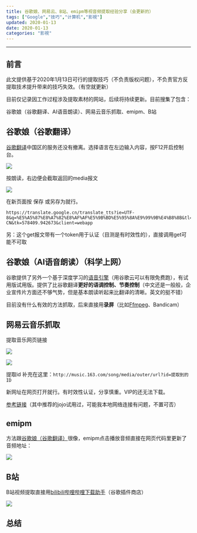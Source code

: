 ```yaml
---
title: 谷歌娘、网易云、B站、emipm等视音频提取经验分享（会更新的）
tags: ["Google","技巧","计算机","影視"]
updated: 2020-01-13
date: 2020-01-13
categories: "影視"
---
```


---
## 前言 

此文提供基于2020年1月13日可行的提取技巧（不负责版权问题），不负责官方反提取技术提升带来的技巧失效。（有空就更新）

目前仅记录因工作过程涉及提取素材的网站，后续将持续更新。目前搜集了包含：

谷歌娘（谷歌翻译、AI语音朗读）、网易云音乐抓取、emipm、B站

<!--more-->

## 谷歌娘（谷歌翻译）

[谷歌翻译](https://translate.google.cn/)中国区的服务还没有撤离。选择语言在左边输入内容，按F12开启控制台。

![](/asset/images/毕业后/voiceget/01.png)

按朗读，右边便会截取返回的media报文

![](/asset/images/毕业后/voiceget/02.png)

在新页面按 保存 或另存为就行。
```
https://translate.google.cn/translate_tts?ie=UTF-8&q=%E5%A5%87%E8%A7%82%E8%AF%AF%E5%9B%BD%E5%95%8A%E9%99%9B%E4%B8%8B&tl=zh-CN&tk=578409.942673&client=webapp
```
另：这个get报文带有一个token用于认证（目测是有时效性的），直接调用get可能不可取

## 谷歌娘（AI语音朗读）（科学上网）

谷歌提供了另外一个基于深度学习的[语音引擎](https://cloud.google.com/text-to-speech/)（用谷歌云可以有限免费跑），有试用版试用版。提供了比谷歌翻译**更好的语调控制、节奏控制**（中文还是一般般，企业宣传片方面还不够气势，但是基本朗读听起来比翻译的清晰。英文的挺不错）

目前没有什么有效的方法抓取，后来直接用**录屏**（比如[Ffmpeg](https://ffmpeg.zeranoe.com/builds/win64/shared/ffmpeg-4.2.1-win64-shared.zip)、Bandicam）

## 网易云音乐抓取

提取音乐网页链接

![](/asset/images/毕业后/voiceget/03.png)

![](/asset/images/毕业后/voiceget/04.png)

提取id 补充在这里：``http://music.163.com/song/media/outer/url?id=提取到的ID``

新网址在网页打开就行。有时效性认证，分享慎重。VIP的还无法下载。

[参考链接](https://blog.csdn.net/qq_42651904/article/details/87893739)（其中推荐的jojo试用过，可能我本地网络连接有问题，不置可否）

## emipm

方法跟[谷歌娘（谷歌翻译）](#谷歌娘（谷歌翻译）)很像，emipm点击播放音频直接在网页代码里更新了音频地址：

![](/asset/images/毕业后/voiceget/06.png)


## B站

B站视频提取直接用[bilibili哔哩哔哩下载助手](https://chrome.google.com/webstore/detail/bilibili%E5%93%94%E5%93%A9%E5%93%94%E5%93%A9%E4%B8%8B%E8%BD%BD%E5%8A%A9%E6%89%8B/bfcbfobhcjbkilcbehlnlchiinokiijp)（谷歌插件商店）

![](/asset/images/毕业后/voiceget/05.png)

## 总结

